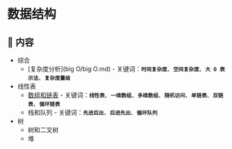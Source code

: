# 数据结构

## 📖 内容

- 综合
  - [复杂度分析](big O/big O.md) - 关键词：**`时间复杂度`**、**`空间复杂度`**、**`大 O 表示法`**、**`复杂度量级`**
- 线性表
  - [数组和链表](linear-structure/%E5%B7%AE%E5%88%86%E6%95%B0%E7%BB%84/%E5%B7%AE%E5%88%86%E6%95%B0%E7%BB%84.md) - 关键词：**`线性表`**、**`一维数组`**、**`多维数组`**、**`随机访问`**、**`单链表`**、**`双链表`**、**`循环链表`**
  - 栈和队列 - 关键词：**`先进后出`**、**`后进先出`**、**`循环队列`**
- 树
  - 树和二叉树
  - 堆